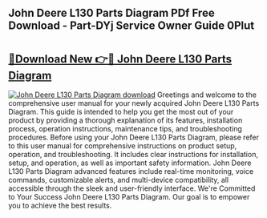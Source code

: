 ## John Deere L130 Parts Diagram PDf Free Download - Part-DYj Service Owner Guide 0Plut

# <h2><a href="http://dfnkod.blite.top/?on=John+Deere+L130+Parts+Diagram">🔗Download New 👉🔴 John Deere L130 Parts Diagram</a></h2>

[![John Deere L130 Parts Diagram download](https://i.imgur.com/lujVjoI.png)](http://dfnkod.blite.top/?on=John+Deere+L130+Parts+Diagram)
Greetings and welcome to the comprehensive user manual for your newly acquired John Deere L130 Parts Diagram. This guide is intended to help you get the most out of your product by providing a thorough explanation of its features, installation process, operation instructions, maintenance tips, and troubleshooting procedures. Before using your John Deere L130 Parts Diagram, please refer to this user manual for comprehensive instructions on product setup, operation, and troubleshooting. It includes clear instructions for installation, setup, and operation, as well as important safety information. John Deere L130 Parts Diagram advanced features include real-time monitoring, voice commands, customizable alerts, and multi-device compatibility, all accessible through the sleek and user-friendly interface. We're Committed to Your Success John Deere L130 Parts Diagram. Our goal is to empower you to achieve the best results.
